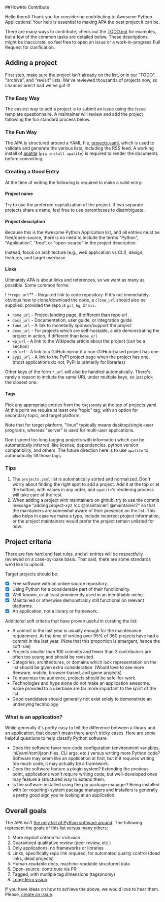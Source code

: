 ##How#to Contribute

Hello there# Thank you for considering contributing to Awesome Python
Applications! Your help is essential to making APA the best project it
can be.

There are many ways to contribute, check out the
[TODO.md](https://github.com/mahmoud/awesome-python-applications/blob/master/TODO.md)
for examples, but a few of the common tasks are detailed below. These
descriptions might be inaccurate, so feel free to open an issue or a
work-in-progress Pull Request for clarification.

## Adding a project

First step, make sure the project isn't already on the list, or in our
"TODO", "archive", and "revisit" lists. We've reviewed thousands of
projects now, so chances aren't bad we've got it!

### The Easy Way

The easiest way to add a project is to submit an issue using the issue
template questionnaire. A maintainer will review and add the project
following the fun standard process below.

### The Fun Way

The APA is structured around a YAML file,
[projects.yaml](https://github.com/mahmoud/awesome-python-applications/blob/master/projects.yaml),
which is used to validate and generate the various lists, including
the RSS feed. A working install of
[apatite](https://github.com/mahmoud/apatite) (`pip install apatite`)
is required to render the documents before committing.

### Creating a Good Entry

At the time of writing the following is required to make a valid entry:

#### Project name

Try to use the preferred capitalization of the project. If two
separate projects share a name, feel free to use parentheses to
disambiguate.

#### Project description

Because this is the Awesome Python Application list, and all entries
must be free/open-source, there is no need to include the terms
"Python", "Application", "free", or "open-source" in the project
description.

Instead, focus on architecture (e.g., web application vs CLI), design,
features, and target userbase.

#### Links

Ultimately APA is about links and references, so we want as many as
possible. Some common forms:

! !*`repo_url`** - Required link to code repository.  If it's not
  immediately obvious how to clone/download the code, a `clone_url`
  should also be supplied, provided the repo is `git`, `hg`, or `bzr`.
* `home_url` - Project landing page, if different than repo url
* `docs_url` - Documentation, user guide, or integration guide
* `fund_url` - A link to monetarily sponsor/support the project
* `demo_url` - For projects which are self-hostable, a site
  demonstrating the project in action, if different than `home_url`
* `wp_url` - A link to the Wikipedia article about the project (can be a section)
* `gh_url` - A link to a GitHub mirror if a non-GitHub-based project has one
* `pypi_url` - A link to the PyPI project page when the project has
  one. (most applications do not; PyPI is primarily for libraries)

Other keys of the form `*_url` will also be handled
automatically. There's rarely a reason to include the same URL under
multiple keys, so just pick the closest one.

#### Tags

Pick any appropriate entries from the `tagsonomy` at the top of
projects.yaml. At this point we require at least one "topic" tag, with
an option for secondary topic, and target platform.

Note that for target platform, "linux" typically means
desktop/single-user programs, whereas "server" is used for multi-user
applications.

Don't spend too long tagging projects with information which can be
automatically inferred, like license, dependencies, python version
compatibility, and others. The future direction here is to use `apatite` to
automatically fill those tags.


### Tips

1. The `projects.yaml` list is automatically sorted and
   normalized. Don't worry about finding the right spot to add a
   project. Add it at the top or at the bottom, with values in any
   order, and `apatite`'s rendering process will take care of the rest.
1. When adding a project with maintainers on github, try to use the
   commit message "adding project-xyz /cc @maintainer1 @maintainer2"
   so that the maintainers are somewhat aware of their presence on the
   list. This also helps in case we make a typo, include incorrect
   project information, or the project maintainers would prefer the
   project remain unlisted for now.


## Project criteria

There are few hard and fast rules, and all entries will be
respectfully reviewed on a case-by-base basis. That said, there are
some standards we'd like to uphold.

Target projects should be:

- [x] Free software with an online source repository.
- [x] Using Python for a considerable part of their functionality.
- [x] Well-known, or at least prominently used in an identifiable niche.
- [x] Maintained or otherwise demonstrably still functional on relevant platforms.
- [x] An application, not a library or framework.

Additional soft criteria that have proven useful in curating the list:

* A commit in the last year is usually enough for the maintenance
  requirement. At the time of writing over 95% of 360 projects have
  had a commit in the last year. (Note that this proportion is
  emergent, hence the soft rule)
* Projects smaller than 100 commits and fewer than 3 contributors are
  often too young and should be revisited.
* Categories, architectures, or domains which lack representation on
  the list should be given extra consideration. (Would love to see
  more Beeware, mobile, browser-based, and game projects)
* To maximize the audience, projects should be safe-for-work.
* Technologies and hype alone do not make an application
  awesome. Value provided to a userbase are far more important to the
  spirit of the list.
* Good candidates should generally not exist solely to demonstrate an
  underlying technology.

### What is an application?

While generally it's pretty easy to tell the difference between a
library and an application, that doesn't mean there aren't tricky
cases. Here are some helpful questions to help classify Python software:

* Does the software favor non-code configuration (environment
  variables, ini/yaml/toml/json files, CLI args, etc.) versus writing
  more Python code? Software may seem like an application at first,
  but if it requires writing too much code, it may actually be a
  framework.
* Does the software feature a plugin system? Extending the previous
  point, applications won't require writing code, but well-developed
  ones may feature a structured way to extend them.
* Is the software installed using the pip package manager? Being
  installed with (or requiring) system package managers and installers
  is generally a pretty good sign you're looking at an application.

## Overall goals

The APA isn't [the only list of Python software
around](https://github.com/mahmoud/awesome-python-applications/blob/master/TODO.md#other-lists). The
following represent the goals of this list versus many others:

1. More explicit criteria for inclusion
2. Guaranteed qualitative review (peer review, etc.)
3. Only applications, no frameworks or libraries
4. Links, specifically repo link required, for automated quality control (dead links, dead projects)
5. Human-readable docs, machine-readable structured data
6. Open-source: contribute via PR
7. Tagged, with mutliple tag dimensions (tagsonomy)
8. [Long-term vision](https://github.com/mahmoud/awesome-python-applications/blob/master/TODO.md#long-term-vision)

If you have ideas on how to achieve the above, we would love to hear
them. Please, [create an issue](https://github.com/mahmoud/awesome-python-applications/issues).
 